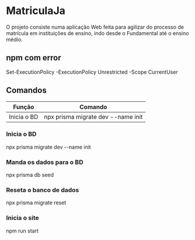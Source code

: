 # MatriculaJa
O projeto consiste numa aplicação Web feita para agilizar do processo de matrícula em instituições de ensino, indo desde o Fundamental até o ensino médio.

## npm com error
 Set-ExecutionPolicy -ExecutionPolicy Unrestricted -Scope CurrentUser

## Comandos

|  Função  | Comando |
| -------- | ------- |
| Inicia o BD  | npx prisma migrate dev --name init    |


### Inicia o BD
  npx prisma migrate dev --name init

### Manda os dados para o BD
  npx prisma db seed

### Reseta o banco de dados
  npx prisma migrate reset

### Inicia o site
  npm run start